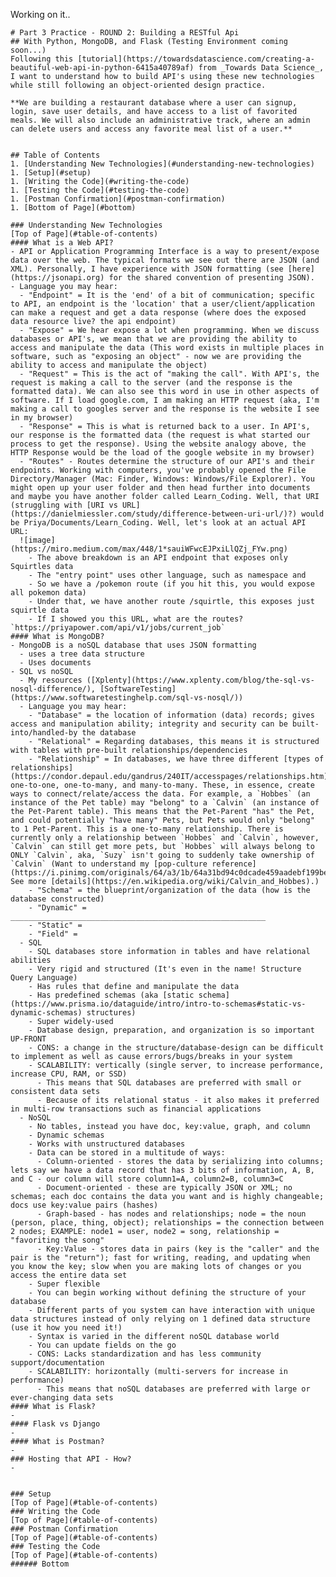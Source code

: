 Working on it..

    # Part 3 Practice - ROUND 2: Building a RESTful Api
    ## With Python, MongoDB, and Flask (Testing Environment coming soon...)
    Following this [tutorial](https://towardsdatascience.com/creating-a-beautiful-web-api-in-python-6415a40789af) from _Towards Data Science_, I want to understand how to build API's using these new technologies while still following an object-oriented design practice.

    **We are building a restaurant database where a user can signup, login, save user details, and have access to a list of favorited meals. We will also include an administrative track, where an admin can delete users and access any favorite meal list of a user.**


    ## Table of Contents
    1. [Understanding New Technologies](#understanding-new-technologies)
    1. [Setup](#setup)
    1. [Writing the Code](#writing-the-code)
    1. [Testing the Code](#testing-the-code)
    1. [Postman Confirmation](#postman-confirmation)
    1. [Bottom of Page](#bottom)

    ### Understanding New Technologies
    [Top of Page](#table-of-contents)
    #### What is a Web API?
    - API or Application Programming Interface is a way to present/expose data over the web. The typical formats we see out there are JSON (and XML). Personally, I have experience with JSON formatting (see [here](https://jsonapi.org) for the shared convention of presenting JSON).
    - Language you may hear:
      - "Endpoint" = It is the 'end' of a bit of communication; specific to API, an endpoint is the 'location' that a user/client/application can make a request and get a data response (where does the exposed data resource live? the api endpoint)
      - "Expose" = We hear expose a lot when programming. When we discuss databases or API's, we mean that we are providing the ability to access and manipulate the data (This word exists in multiple places in software, such as "exposing an object" - now we are providing the ability to access and manipulate the object)
      - "Request" = This is the act of "making the call". With API's, the request is making a call to the server (and the response is the formatted data). We can also see this word in use in other aspects of software. If I load google.com, I am making an HTTP request (aka, I'm making a call to googles server and the response is the website I see in my browser)
      - "Response" = This is what is returned back to a user. In API's, our response is the formatted data (the request is what started our process to get the response). Using the website analogy above, the HTTP Response would be the load of the google website in my browser)
      - "Routes" - Routes determine the structure of our API's and their endpoints. Working with computers, you've probably opened the File Directory/Manager (Mac: Finder, Windows: Windows/File Explorer). You might open up your user folder and then head further into documents and maybe you have another folder called Learn_Coding. Well, that URI (struggling with [URI vs URL](https://danielmiessler.com/study/difference-between-uri-url/)?) would be Priya/Documents/Learn_Coding. Well, let's look at an actual API URL:
      ![image](https://miro.medium.com/max/448/1*sauiWFwcEJPxiLlQZj_FYw.png)
        - The above breakdown is an API endpoint that exposes only Squirtles data
        - The "entry point" uses other language, such as namespace and
        - So we have a /pokemon route (if you hit this, you would expose all pokemon data)
        - Under that, we have another route /squirtle, this exposes just squirtle data
        - If I showed you this URL, what are the routes? `https://priyapower.com/api/v1/jobs/current_job`
    #### What is MongoDB?
    - MongoDB is a noSQL database that uses JSON formatting
      - uses a tree data structure
      - Uses documents
    - SQL vs noSQL
      - My resources ([Xplenty](https://www.xplenty.com/blog/the-sql-vs-nosql-difference/), [SoftwareTesting](https://www.softwaretestinghelp.com/sql-vs-nosql/))
      - Language you may hear:
        - "Database" = the location of information (data) records; gives access and manipulation ability; integrity and security can be built-into/handled-by the database
        - "Relational" = Regarding databases, this means it is structured with tables with pre-built relationships/dependencies
        - "Relationship" = In databases, we have three different [types of relationships](https://condor.depaul.edu/gandrus/240IT/accesspages/relationships.htm), one-to-one, one-to-many, and many-to-many. These, in essence, create ways to connect/relate/access the data. For example, a `Hobbes` (an instance of the Pet table) may "belong" to a `Calvin` (an instance of the Pet-Parent table). This means that the Pet-Parent "has" the Pet, and could potentially "have many" Pets, but Pets would only "belong" to 1 Pet-Parent. This is a one-to-many relationship. There is currently only a relationship between `Hobbes` and `Calvin`, however, `Calvin` can still get more pets, but `Hobbes` will always belong to ONLY `Calvin`, aka, `Suzy` isn't going to suddenly take ownership of `Calvin` (Want to understand my [pop-culture reference](https://i.pinimg.com/originals/64/a3/1b/64a31bd94c0dcade459aadebf199bec1.jpg)? See more [details](https://en.wikipedia.org/wiki/Calvin_and_Hobbes).)
        - "Schema" = the blueprint/organization of the data (how is the database constructed)
        - "Dynamic" = _________________________________________________________
        - "Static" =
        - "Field" =
      - SQL
        - SQL databases store information in tables and have relational abilities
        - Very rigid and structured (It's even in the name! Structure Query Language)
        - Has rules that define and manipulate the data
        - Has predefined schemas (aka [static schema](https://www.prisma.io/dataguide/intro/intro-to-schemas#static-vs-dynamic-schemas) structures)
        - Super widely-used
        - Database design, preparation, and organization is so important UP-FRONT
        - CONS: a change in the structure/database-design can be difficult to implement as well as cause errors/bugs/breaks in your system
        - SCALABILITY: vertically (single server, to increase performance, increase CPU, RAM, or SSD)
          - This means that SQL databases are preferred with small or consistent data sets
          - Because of its relational status - it also makes it preferred in multi-row transactions such as financial applications
      - NoSQL
        - No tables, instead you have doc, key:value, graph, and column
        - Dynamic schemas
        - Works with unstructured databases
        - Data can be stored in a multitude of ways:
          - Column-oriented - stores the data by serializing into columns; lets say we have a data record that has 3 bits of information, A, B, and C - our column will store column1=A, column2=B, column3=C
          - Document-oriented - these are typically JSON or XML; no schemas; each doc contains the data you want and is highly changeable; docs use key:value pairs (hashes)
          - Graph-based - has nodes and relationships; node = the noun (person, place, thing, object); relationships = the connection between 2 nodes; EXAMPLE: node1 = user, node2 = song, relationship = "favoriting the song"
          - Key:Value - stores data in pairs (key is the "caller" and the pair is the "return"); fast for writing, reading, and updating when you know the key; slow when you are making lots of changes or you access the entire data set
        - Super flexible
        - You can begin working without defining the structure of your database
        - Different parts of you system can have interaction with unique data structures instead of only relying on 1 defined data structure (use it how you need it!)
        - Syntax is varied in the different noSQL database world
        - You can update fields on the go
        - CONS: Lacks standardization and has less community support/documentation
        - SCALABILITY: horizontally (multi-servers for increase in performance)
          - This means that noSQL databases are preferred with large or ever-changing data sets
    #### What is Flask?
    -
    #### Flask vs Django
    -
    #### What is Postman?
    -
    ### Hosting that API - How?
    -


    ### Setup
    [Top of Page](#table-of-contents)
    ### Writing the Code
    [Top of Page](#table-of-contents)
    ### Postman Confirmation
    [Top of Page](#table-of-contents)
    ### Testing the Code
    [Top of Page](#table-of-contents)
    ###### Bottom
